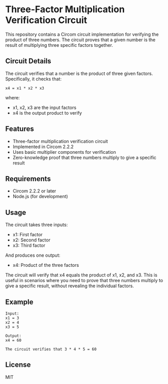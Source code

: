 # Three-Factor Multiplication Verification Circuit

This repository contains a Circom circuit implementation for verifying the product of three numbers. The circuit proves that a given number is the result of multiplying three specific factors together.

## Circuit Details

The circuit verifies that a number is the product of three given factors. Specifically, it checks that:

```
x4 = x1 * x2 * x3
```

where:

- x1, x2, x3 are the input factors
- x4 is the output product to verify

## Features

- Three-factor multiplication verification circuit
- Implemented in Circom 2.2.2
- Uses basic multiplier components for verification
- Zero-knowledge proof that three numbers multiply to give a specific result

## Requirements

- Circom 2.2.2 or later
- Node.js (for development)

## Usage

The circuit takes three inputs:

- x1: First factor
- x2: Second factor
- x3: Third factor

And produces one output:

- x4: Product of the three factors

The circuit will verify that x4 equals the product of x1, x2, and x3. This is useful in scenarios where you need to prove that three numbers multiply to give a specific result, without revealing the individual factors.

## Example

```
Input:
x1 = 3
x2 = 4
x3 = 5

Output:
x4 = 60

The circuit verifies that 3 * 4 * 5 = 60
```

## License

MIT
